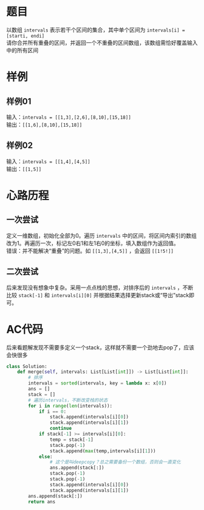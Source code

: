 
# 题目

以数组 `intervals` 表示若干个区间的集合，其中单个区间为 `intervals[i] = [starti, endi]`  
请你合并所有重叠的区间，并返回一个不重叠的区间数组，该数组需恰好覆盖输入中的所有区间  

# 样例

## 样例01

输入：`intervals = [[1,3],[2,6],[8,10],[15,18]]`  
输出：`[[1,6],[8,10],[15,18]]`  

## 样例02

输入：`intervals = [[1,4],[4,5]]`  
输出：`[[1,5]]`  

# 心路历程

## 一次尝试

定义一维数组，初始化全部为0。遍历 `intervals` 中的区间，将区间内索引的数组改为1。再遍历一次，标记左0右1和左1右0的坐标，填入数组作为返回值。  
错误：并不能解决“重叠”的问题。如 `[[1,3],[4,5]]` ，会返回 `[[1!5!]]`  

## 二次尝试

后来发现没有想象中复杂。采用一点点栈的思想，对排序后的 `intervals` ，不断比较 `stack[-1]` 和 `intervals[i][0]` 并根据结果选择更新stack或“导出”stack即可。  

# AC代码

后来看题解发现不需要多定义一个stack，这样就不需要一个劲地去pop了，应该会快很多

```python
class Solution:
    def merge(self, intervals: List[List[int]]) -> List[List[int]]:
        # 排序
        intervals = sorted(intervals, key = lambda x: x[0])
        ans = []
        stack = []
        # 遍历intervals，不断改变栈的状态
        for i in range(len(intervals)):
            if i == 0:
                stack.append(intervals[i][0])
                stack.append(intervals[i][1])
                continue
            if stack[-1] >= intervals[i][0]:
                temp = stack[-1]
                stack.pop(-1)
                stack.append(max(temp,intervals[i][1]))
            else:
                # 这个是叫deepcopy？总之需要备份一个数组，否则会一直变化
                ans.append(stack[:])
                stack.pop(-1)
                stack.pop(-1)
                stack.append(intervals[i][0])
                stack.append(intervals[i][1])
        ans.append(stack[:])
        return ans
```
